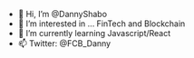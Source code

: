 - 👋 Hi, I’m @DannyShabo
- 👀 I’m interested in ... FinTech and Blockchain 
- 🌱 I’m currently learning Javascript/React
- 📫 Twitter: @FCB_Danny

<!---
DannyShabo/DannyShabo is a ✨ special ✨ repository because its `README.md` (this file) appears on your GitHub profile.
You can click the Preview link to take a look at your changes.
--->
